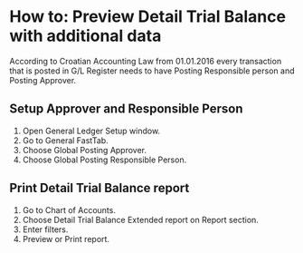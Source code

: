# How to: Preview Detail Trial Balance with additional data

According to Croatian Accounting Law from 01.01.2016 every transaction that is posted in G/L Register needs to have Posting Responsible person and Posting Approver. 

## Setup Approver and Responsible Person

1. Open General Ledger Setup window.
2. Go to General FastTab.
3. Choose Global Posting Approver.
4. Choose Global Posting Responsible Person.

## Print Detail Trial Balance report

1. Go to Chart of Accounts.
2. Choose Detail Trial Balance Extended report on Report section.
3. Enter filters.
4. Preview or Print report.
